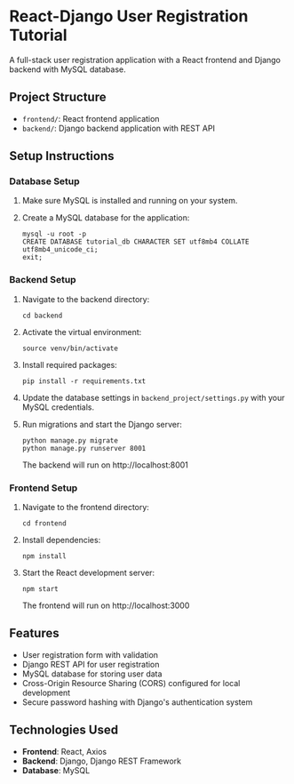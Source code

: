 # React-Django User Registration Tutorial

A full-stack user registration application with a React frontend and Django backend with MySQL database.

## Project Structure

- `frontend/`: React frontend application
- `backend/`: Django backend application with REST API

## Setup Instructions

### Database Setup

1. Make sure MySQL is installed and running on your system.

2. Create a MySQL database for the application:
   ```
   mysql -u root -p
   CREATE DATABASE tutorial_db CHARACTER SET utf8mb4 COLLATE utf8mb4_unicode_ci;
   exit;
   ```

### Backend Setup

1. Navigate to the backend directory:
   ```
   cd backend
   ```

2. Activate the virtual environment:
   ```
   source venv/bin/activate
   ```

3. Install required packages:
   ```
   pip install -r requirements.txt
   ```

4. Update the database settings in `backend_project/settings.py` with your MySQL credentials.

5. Run migrations and start the Django server:
   ```
   python manage.py migrate
   python manage.py runserver 8001
   ```
   The backend will run on http://localhost:8001

### Frontend Setup

1. Navigate to the frontend directory:
   ```
   cd frontend
   ```

2. Install dependencies:
   ```
   npm install
   ```

3. Start the React development server:
   ```
   npm start
   ```
   The frontend will run on http://localhost:3000

## Features

- User registration form with validation
- Django REST API for user registration
- MySQL database for storing user data
- Cross-Origin Resource Sharing (CORS) configured for local development
- Secure password hashing with Django's authentication system

## Technologies Used

- **Frontend**: React, Axios
- **Backend**: Django, Django REST Framework
- **Database**: MySQL
